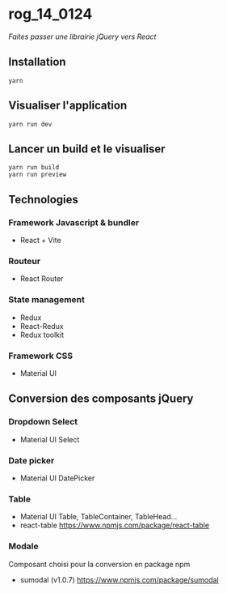 # rog_14_0124

_Faites passer une librairie jQuery vers React_

## Installation

```
yarn
```

## Visualiser l'application

```
yarn run dev
```

## Lancer un build et le visualiser

```
yarn run build
yarn run preview
```


## Technologies

### Framework Javascript & bundler
- React + Vite

### Routeur
- React Router

### State management
- Redux
- React-Redux
- Redux toolkit

### Framework CSS
- Material UI

## Conversion des composants jQuery

### Dropdown Select
- Material UI Select

### Date picker
- Material UI DatePicker

### Table
- Material UI Table, TableContainer, TableHead...
- react-table https://www.npmjs.com/package/react-table

### Modale

Composant choisi pour la conversion en package npm
- sumodal (v1.0.7)  https://www.npmjs.com/package/sumodal